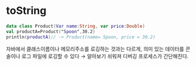 # toString

```kotlin
data class Product(Var name:String, var price:Double)
val productA=Product("Spoon",30.2)
println(productA)// -> Product(name= Spoon, price = 30.2)
```

자바에서 클래스이름이나 메모리주소를 로깅하는 것과는 다르게, 의미 있는 데이터를 콘솔이나 로그 파일에 로깅할 수 있다 → 알아보기 쉬워져 디버깅 프로세스가 간단해진다.